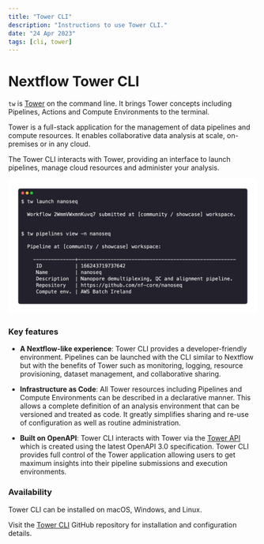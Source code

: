 ```yaml
---
title: "Tower CLI"
description: "Instructions to use Tower CLI."
date: "24 Apr 2023"
tags: [cli, tower]
---
```


# Nextflow Tower CLI

`tw` is [Tower](https://tower.nf/) on the command line. It brings Tower concepts including Pipelines, Actions and Compute Environments to the terminal.

Tower is a full-stack application for the management of data pipelines and compute resources. It enables collaborative data analysis at scale, on-premises or in any cloud.

The Tower CLI interacts with Tower, providing an interface to launch pipelines, manage cloud resources and administer your analysis.

![tw](../_images/tw_cli.png)

### Key features

- **A Nextflow-like experience**: Tower CLI provides a developer-friendly environment. Pipelines can be launched with the CLI similar to Nextflow but with the benefits of Tower such as monitoring, logging, resource provisioning, dataset management, and collaborative sharing.

- **Infrastructure as Code**: All Tower resources including Pipelines and Compute Environments can be described in a declarative manner. This allows a complete definition of an analysis environment that can be versioned and treated as code. It greatly simplifies sharing and re-use of configuration as well as routine administration.

- **Built on OpenAPI**: Tower CLI interacts with Tower via the [Tower API](../api/overview) which is created using the latest OpenAPI 3.0 specification. Tower CLI provides full control of the Tower application allowing users to get maximum insights into their pipeline submissions and execution environments.

### Availability

Tower CLI can be installed on macOS, Windows, and Linux.

Visit the [Tower CLI](https://github.com/seqeralabs/tower-cli/) GitHub repository for installation and configuration details.
